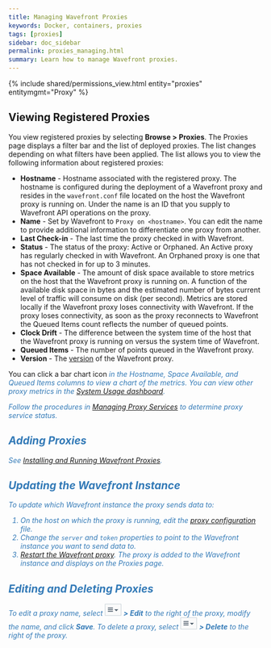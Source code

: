 ```yaml
---
title: Managing Wavefront Proxies
keywords: Docker, containers, proxies
tags: [proxies]
sidebar: doc_sidebar
permalink: proxies_managing.html
summary: Learn how to manage Wavefront proxies.
---
```


{% include shared/permissions_view.html entity="proxies" entitymgmt="Proxy" %}

## Viewing Registered Proxies

You view registered proxies by selecting **Browse > Proxies**.  The Proxies page displays a filter bar and the list of deployed proxies. The list changes depending on what filters have been applied.  The list allows you to view the following information about registered proxies:

- **Hostname** - Hostname associated with the registered proxy. The hostname is configured during the deployment of a Wavefront proxy and resides in the `wavefront.conf` file located on the host the Wavefront proxy is running on. Under the name is an ID that you supply to Wavefront API operations on the proxy.
- **Name** - Set by Wavefront to `Proxy on <hostname>`.  You can edit the name to provide additional information to differentiate one proxy from another.
- **Last Check-in** - The last time the proxy checked in with Wavefront.
- **Status** - The status of the proxy: Active or Orphaned. An Active proxy has regularly checked in with Wavefront. An Orphaned proxy is one that has not checked in for up to 3 minutes.
- **Space Available** - The amount of disk space available to store metrics on the host that the Wavefront proxy is running on. A function of the available disk space in bytes and the estimated number of bytes current level of traffic will consume on disk (per second). Metrics are stored locally if the Wavefront proxy loses connectivity with Wavefront. If the proxy loses connectivity, as soon as the proxy reconnects to Wavefront the Queued Items count reflects the number of queued points.
- **Clock Drift** - The difference between the system time of the host that the Wavefront proxy is running on versus the system time of Wavefront.
- **Queued Items** - The number of points queued in the Wavefront proxy. 
- **Version** - The [version](proxies_versions.html) of the Wavefront proxy.

You can click a bar chart icon <i class="fa-bar-chart fa" style="color: #337ab7;"/> in the Hostname, Space Available, and Queued Items columns to view a chart of the metrics. You can view other proxy metrics in the [System Usage dashboard](wavefront_monitoring.html).

Follow the procedures in [Managing Proxy Services](proxies_installing.html#managing-proxy-services) to determine proxy service status. 
 
## Adding Proxies

See [Installing and Running Wavefront Proxies](proxies_installing.html).
 
## Updating the Wavefront Instance

To update which Wavefront instance the proxy sends data to:

1. On the host on which the proxy is running, edit the [proxy configuration](proxies_configuring.html) file.
1. Change the `server` and `token` properties to point to the Wavefront instance you want to send data to. 
1. [Restart the Wavefront proxy](proxies_installing.html#restart). The proxy is added to the Wavefront instance and displays on the Proxies page.
 
## Editing and Deleting Proxies

To edit a proxy name, select  ![action_menu.png](images/action_menu.png#inline) **> Edit** to the right of the proxy, modify the name, and click **Save**.
To delete a proxy, select  ![action_menu.png](images/action_menu.png#inline) **> Delete** to the right of the proxy.